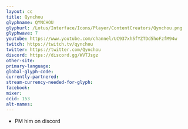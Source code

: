 ```yaml
---
layout: cc
title: Qynchou
glyphname: QYNCHOU
glyphurl: /Lotus/Interface/Icons/Player/ContentCreators/Qynchou.png
glyphwave: 7
youtube: https://www.youtube.com/channel/UC937xh5fYZTDd5hoFzfM94w
twitch: https://twitch.tv/qynchou
twitter: https://twitter.com/Qynchou
discord: https://discord.gg/WVTJsgz
other-site:
primary-language:
global-glyph-code:
currently-partnered:
stream-currency-needed-for-glyph:
facebook:
mixer:
ccid: 153
alt-names:
---
```

* PM him on discord
